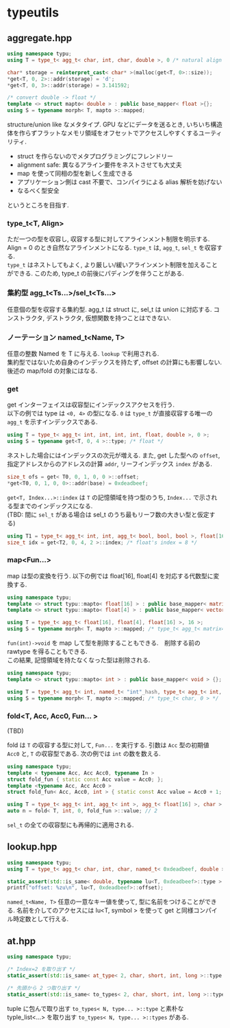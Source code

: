 # typeutils

## aggregate.hpp

```c++
using namespace typu;
using T = type_t< agg_t< char, int, char, double >, 0 /* natural align */ >;

char* storage = reinterpret_cast< char* >(malloc(get<T, 0>::size));
*get<T, 0, 2>::addr(storage) = 'd';
*get<T, 0, 3>::addr(storage) = 3.141592;

/* convert double -> float */
template <> struct mapto< double > : public base_mapper< float >{};
using S = typename morph< T, mapto >::mapped;
```

structure/union like なメタタイプ.
GPU などにデータを送るとき, いちいち構造体を作らずフラットなメモリ領域をオフセットでアクセスしやすくするユーティリティ.

* struct を作らないのでメタプログラミングにフレンドリー
* alignment safe: 異なるアライン要件をネストさせても大丈夫
* map を使って同相の型を新しく生成できる
* アプリケーション側は cast 不要で、コンパイラによる alias 解析を妨げない
* なるべく型安全

というところを目指す.

### type_t<T, Align>

ただ一つの型を収容し, 収容する型に対してアラインメント制限を明示する. Align = 0 のとき自然なアラインメントになる.
`type_t` は, `agg_t`, `sel_t` を収容する.  
`type_t` はネストしてもよく, より厳しい/緩いアラインメント制限を加えることができる. このため, type_t の前後にパディングを伴うことがある.

### 集約型 agg_t<Ts...>/sel_t<Ts...>

任意個の型を収容する集約型. agg_t は struct に, sel_t は union に対応する. コンストラクタ, デストラクタ, 仮想関数を持つことはできない.

### ノーテーション named_t<Name, T>

任意の整数 Named を T に与える. `lookup` で利用される.  
集約型ではないため自身のインデックスを持たず, offset の計算にも影響しない. 後述の map/fold の対象にはなる.

### get 

get インターフェイスは収容型にインデックスアクセスを行う.  
以下の例では type は `<0, 4>` の型になる. `0` は `type_t` が直接収容する唯一の `agg_t` を示すインデックスである.

```c++
using T = type_t< agg_t< int, int, int, int, float, double >, 0 >;
using S = typename get<T, 0, 4 >::type; /* float */
```

ネストした場合にはインデックスの次元が増える.
また, get した型への `offset`, 指定アドレスからのアドレスの計算 `addr`, リーフインデックス `index` がある.

```c++
size_t ofs = get< T0, 0, 1, 0, 0 >::offset;
*get<T0, 0, 1, 0, 0>::addr(base) = 0xdeadbeef;
```

`get<T, Index...>::index` は `T` の記憶領域を持つ型のうち, `Index...` で示される型までのインデックスになる.  
(TBD: 間に `sel_t` がある場合は sel_t のうち最もリーフ数の大きい型と仮定する)

```c++
using T1 = type_t< agg_t< int, int, agg_t< bool, bool, bool >, float[16], agg_t<int, int, float, double>, char >, 0 >;
size_t idx = get<T2, 0, 4, 2 >::index; /* float's index = 8 */
```

### map<Fun...>

map は型の変換を行う. 以下の例では float[16], float[4] を対応する代数型に変換する.

```c++
using namespace typu;
template <> struct typu::mapto< float[16] > : public base_mapper< matrix44_t > {};
template <> struct typu::mapto< float[4] > : public base_mapper< vector4_t > {};

using T = type_t< agg_t< float[16], float[4], float[16] >, 16 >;
using S = typename morph< T, mapto >::mapped; /* type_t< agg_t< matrix44_t, vector4_t, matrix44_t >, 16 > */
```

`fun(int)->void` を map して型を削除することもできる.　削除する前の rawtype を得ることもできる.  
この結果, 記憶領域を持たなくなった型は削除される.

```c++
using namespace typu;
template <> struct typu::mapto< int > : public base_mapper< void > {};

using T = type_t< agg_t< int, named_t< "int"_hash, type_t< agg_t< int, named_t< 0, int > >, 16 > >, char >, 0 >;
using S = typename morph< T, mapto >::mapped; /* type_t< char, 0 > */
```

### fold<T, Acc, Acc0, Fun... >

(TBD)

fold は `T` の収容する型に対して, `Fun...` を実行する. 引数は `Acc` 型の初期値 `Acc0` と, `T` の収容型である.
次の例では `int` の数を数える.

```c++
using namespace typu;
template < typename Acc, Acc Acc0, typename In >
struct fold_fun { static const Acc value = Acc0; };
template <typename Acc, Acc Acc0 >
struct fold_fun< Acc, Acc0, int > { static const Acc value = Acc0 + 1; };

using T = type_t< agg_t< int, agg_t< int >, agg_t< float[16] >, char >, 0 >;
auto n = fold< T, int, 0, fold_fun >::value; // 2
```

`sel_t` の全ての収容型にも再帰的に適用される.


## lookup.hpp

```c++
using namespace typu;
using T = type_t< agg_t< char, int, char, named_t< 0xdeadbeef, double >, 0 /* natural align */ >;

static_assert(std::is_same< double, typename lu<T, 0xdeadbeef>::type >::value, "found type must be double");
printf("offset: %zu\n", lu<T, 0xdeadbeef>::offset);
```

`named_t<Name, T>` 任意の一意なキー値を使って, 型に名前をつけることができる.
名前を介してのアクセスには lu<T, symbol > を使って get と同様コンパイル時定数として行える.


## at.hpp

```c++
using namespace typu;

/* Index=2 を取り出す */
static_assert(std::is_same< at_type< 2, char, short, int, long >::type, int >::value, "sorry"); 

/* 先頭から 2 つ取り出す */
static_assert(std::is_same< to_types< 2, char, short, int, long >::type, std::tuple< char, short > >::value, "sorry"); 
```

tuple に包んで取り出す `to_types< N, type... >::type` と素朴な typle_list<...> を取り出す `to_types< N, type... >::types` がある.
